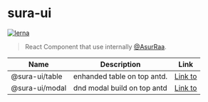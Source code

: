# sura-ui 

[![lerna](https://img.shields.io/badge/maintained%20with-lerna-cc00ff.svg)](https://lerna.js.org/)

> React Component that use internally [@AsurRaa](https://github.com/asurraa).

| Name           | Description                 | Link                                                                     |
| -------------- | --------------------------- | ------------------------------------------------------------------------ |
| @sura-ui/table | enhanded table on top antd. | [Link to](https://github.com/asurraa/sura-ui/tree/master/packages/table) |
| @sura-ui/modal | dnd modal build on top antd | [Link to](https://github.com/asurraa/sura-ui/tree/master/packages/modal) |

